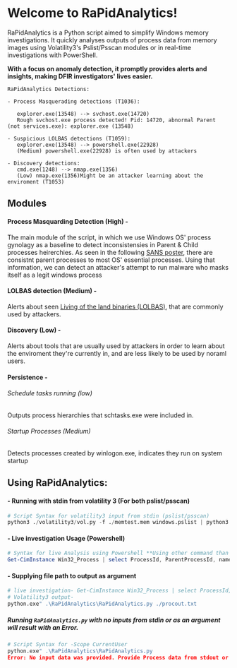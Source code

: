 # **Welcome to RaPidAnalytics!** 
RaPidAnalytics is a Python script aimed to simplify Windows memory investigations. It quickly analyses outputs of process data from memory images using Volatility3's Pslist/Psscan modules or in real-time investigations with PowerShell.

**With a focus on anomaly detection, it promptly provides alerts and insights, making DFIR investigators' lives easier.**
``` 
RaPidAnalytics Detections:

- Process Masquerading detections (T1036):

   explorer.exe(13548) --> svchost.exe(14720)
   Rough svchost.exe process detected! Pid: 14720, abnormal Parent (not services.exe): explorer.exe (13548)

- Suspicious LOLBAS detections (T1059):
   explorer.exe(13548) --> powershell.exe(22928)
   (Medium) powershell.exe(22928) is often used by attackers

- Discovery detections:
   cmd.exe(1248) --> nmap.exe(1356)
   (Low) nmap.exe(1356)Might be an attacker learning about the enviroment (T1053) 
```
## Modules
#### Process Masquarding Detection (High) - 
The main module of the script, in which we use Windows OS' process gynolagy as a baseline to detect inconsistensies in Parent & Child processes heirerchies.
As seen in the following [SANS poster](https://sansorg.egnyte.com/dl/oQm41D67D6), there are consistnt parent processes to most OS' essential processes. 
Using that information, we can detect an attacker's attempt to run malware who masks itself as a legit windows process
#### LOLBAS detection (Medium) -
Alerts about seen [Living of the land binaries (LOLBAS)](https://github.com/LOLBAS-Project/LOLBAS/blob/master/README.md), that are commonly used by attackers.
#### Discovery (Low) -
Alerts about tools that are usually used by attackers in order to learn about the enviroment they're currently in, and are less likely to be used by noraml users.
#### Persistence - 
###### Schedule tasks running (low)
Outputs process hierarchies that schtasks.exe were included in.
###### Startup Processes (Medium)
Detects processes created by winlogon.exe, indicates they run on system startup


## Using RaPidAnalytics:
#### -  Running with stdin from volatility 3 (For both pslist/psscan) 
``` python
# Script Syntax for volatility3 input from stdin (pslist/psscan)
python3 ./volatility3/vol.py -f ./memtest.mem windows.pslist | python3 ./RaPidAnalytics/RaPidAnalytics.py

```
#### -  Live investigation Usage (Powershell)
``` powershell
# Syntax for live Analysis using Powershell **Using other command than gcim or changing fields order will result in corrapted data**
Get-CimInstance Win32_Process | select ProcessId, ParentProcessId, name | python.exe .\RaPidAnalytics\RaPidAnalytics.py
```

#### -  Supplying file path to output as argument
``` python
# live investigation- Get-CimInstance Win32_Process | select ProcessId, ParentProcessId, name | Out-File -FilePath procout.txt -Encoding utf8
# Volatility3 output- 
python.exe" .\RaPidAnalytics\RaPidAnalytics.py ./procout.txt
```

##### Running `RaPidAnalytics.py` with no inputs from stdin or as an argument will result with an Error.
``` python
# Script Syntax for -Scope CurrentUser
python.exe" .\RaPidAnalytics\RaPidAnalytics.py
Error: No input data was provided. Provide Process data from stdout or as argument (.\path\to\psscan)
```
